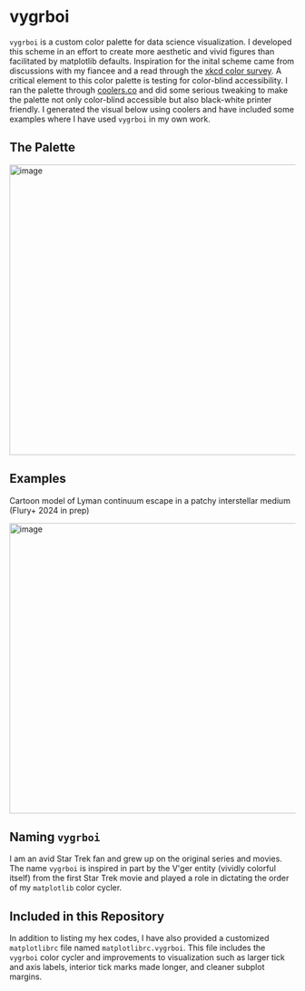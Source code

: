 # vygrboi

`vygrboi` is a custom color palette for data science visualization. I developed this scheme in an effort to create more aesthetic and vivid figures than facilitated by matplotlib defaults. Inspiration for the inital scheme came from discussions with my fiancee and a read through the [xkcd color survey](https://xkcd.com/color/rgb/). A critical element to this color palette is testing for color-blind accessibility. I ran the palette through [coolers.co](https://coolors.co/) and did some serious tweaking to make the palette not only color-blind accessible but also black-white printer friendly. I generated the visual below using coolers and have included some examples where I have used `vygrboi` in my own work.

## The Palette

<img width="512" alt="image" src="https://github.com/user-attachments/assets/2ce6e3ad-34cd-47e3-bad1-18c1d4ad1a59">

## Examples

Cartoon model of Lyman continuum escape in a patchy interstellar medium (Flury+ 2024 in prep)

<img width="512" alt="image" src="https://github.com/sflury/vygrboi/assets/42982705/77a65155-f804-488d-95b3-47bacbea6bd9">

## Naming `vygrboi`

I am an avid Star Trek fan and grew up on the original series and movies. The name `vygrboi` is inspired in part by the V'ger entity (vividly colorful itself) from the first Star Trek movie and played a role in dictating the order of my `matplotlib` color cycler.

## Included in this Repository

In addition to listing my hex codes, I have also provided a customized `matplotlibrc` file named `matplotlibrc.vygrboi`. This file includes the `vygrboi` color cycler and improvements to visualization such as larger tick and axis labels, interior tick marks made longer, and cleaner subplot margins.
